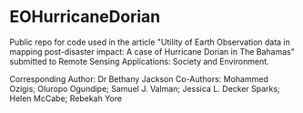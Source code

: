 # EOHurricaneDorian
Public repo for code used in the article "Utility of Earth Observation data in mapping post-disaster impact: A case of Hurricane Dorian in The Bahamas" submitted to Remote Sensing Applications: Society and Environment.

Corresponding Author: Dr Bethany Jackson
Co-Authors: Mohammed Ozigis; Oluropo Ogundipe; Samuel J. Valman; Jessica L. Decker Sparks; Helen McCabe; Rebekah Yore
